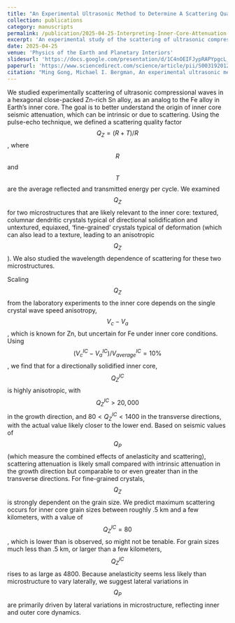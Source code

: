 ```yaml
---
title: "An Experimental Ultrasonic Method to Determine A Scattering Quality Factor, with Application to Earth's Inner Core"
collection: publications
category: manuscripts
permalink: /publication/2025-04-25-Interpreting-Inner-Core-Attenuation-Scattering-through-Ultrasonic-Experiments
excerpt: 'An experimental study of the scattering of ultrasonic compressional waves in an hcp Zn-Sn alloy, serving as an analog to the Fe alloy in Earth’s inner core to better understand the origin of inner core seismic attenuation.'
date: 2025-04-25
venue: 'Physics of the Earth and Planetary Interiors'
slidesurl: 'https://docs.google.com/presentation/d/1C4nOEIFJypRAPYpgcL_d-mbAZy0HW6WQ7nFijfUacFY/'
paperurl: 'https://www.sciencedirect.com/science/article/pii/S0031920125001505'
citation: "Ming Gong, Michael I. Bergman, An experimental ultrasonic method to determine a scattering quality factor, with application to earth's inner core, Physics of the Earth and Planetary Interiors, 2025, 107456, ISSN 0031-9201, https://doi.org/10.1016/j.pepi.2025.107456."
---
```


We studied experimentally scattering of ultrasonic compressional waves in a hexagonal close-packed Zn-rich Sn alloy, as an analog to the Fe alloy in Earth’s inner core. The goal is to better understand the origin of inner core seismic attenuation, which can be intrinsic or due to scattering. Using the pulse-echo technique, we defined a scattering quality factor $$Q_Z = (R + T)/R$$, where $$R$$ and $$T$$ are the average reflected and transmitted energy per cycle. We examined $$Q_Z$$ for two microstructures that are likely relevant to the inner core: textured, columnar dendritic crystals typical of directional solidification and untextured, equiaxed, ‘fine-grained’ crystals typical of deformation (which can also lead to a texture, leading to an anisotropic $$Q_Z$$). We also studied the wavelength dependence of scattering for these two microstructures.

Scaling $$Q_Z$$ from the laboratory experiments to the inner core depends on the single crystal wave speed anisotropy, $$V_c - V_a$$, which is known for Zn, but uncertain for Fe under inner core conditions. Using $$(V_c^{IC} - V_a^{IC})/V^{IC}_{average} = 10\%$$, we find that for a directionally solidified inner core, $$Q_Z^{IC}$$ is highly anisotropic, with $$Q_Z^{IC} > 20,000$$ in the growth direction, and $80 < Q_Z^{IC} < 1400$ in the transverse directions, with the actual value likely closer to the lower end. Based on seismic values of $$Q_P$$ (which measure the combined effects of anelasticity and scattering), scattering attenuation is likely small compared with intrinsic attenuation in the growth direction but comparable to or even greater than in the transverse directions. For fine-grained crystals, $$Q_Z$$ is strongly dependent on the grain size. We predict maximum scattering occurs for inner core grain sizes between roughly .5 km and a few kilometers, with a value of $$Q_Z^{IC} = 80$$, which is lower than is observed, so might not be tenable. For grain sizes much less than .5 km, or larger than a few kilometers, $$Q_Z^{IC}$$ rises to as large as 4800. Because anelasticity seems less likely than microstructure to vary laterally, we suggest lateral variations in $$Q_{P}$$ are primarily driven by lateral variations in microstructure, reflecting inner and outer core dynamics. 
